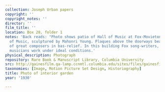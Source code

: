 ```yaml
---
collection: Joseph Urban papers
copyright: ''
copyright_notes: ''
director: ''
film_title: ''
location: Box 28, folder 1
notes: 'Back reads: "Photo shows patio of Hall of Music at Fox-Movietone City. Muse
  of Music, sculptured by Mahonri Young. Plaques above the doorways bear the likeness
  of great composers in bas-relief. In this building Fox song-writers, composers and
  musicians work under ideal conditions.'
physical_description: Photograph
repository: Rare Book & Manuscript Library, Columbia University
src: http://gainesfilm.qa-lamp.ccnmtl.columbia.edu/sites/files/gainesfilm/images/1000102084.jpg
taxonomies: [Image, Motion Picture Set Design, Historiography]
title: Photo of interior garden
year: '1930'

---
```

